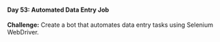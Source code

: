 #### Day 53: Automated Data Entry Job
**Challenge:** Create a bot that automates data entry tasks using Selenium WebDriver.



